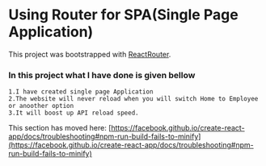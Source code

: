 # Using Router for SPA(Single Page Application)

This project was bootstrapped with [ReactRouter](https://ratna-rani-kundu.github.io/demo-app/).
 ### In this project what I have done is given bellow
 	1.I have created single page Application
	2.The website will never reload when you will switch Home to Employee or anoother option
	3.It will boost up API reload speed.
   

This section has moved here: [https://facebook.github.io/create-react-app/docs/troubleshooting#npm-run-build-fails-to-minify](https://facebook.github.io/create-react-app/docs/troubleshooting#npm-run-build-fails-to-minify)
